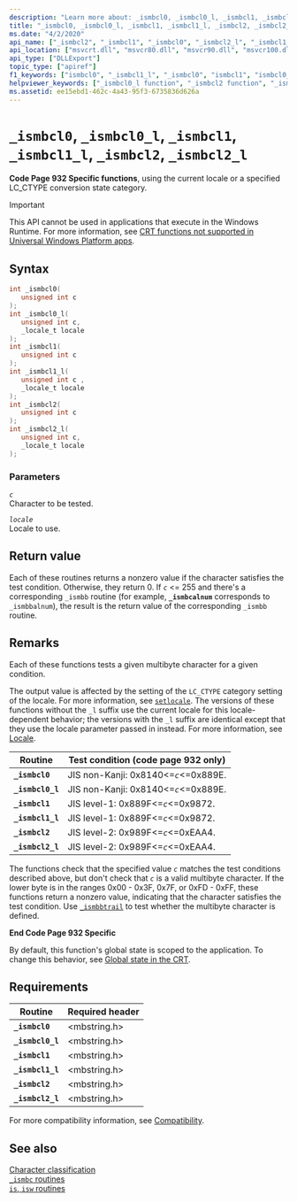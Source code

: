 ```yaml
---
description: "Learn more about: _ismbcl0, _ismbcl0_l, _ismbcl1, _ismbcl1_l, _ismbcl2, _ismbcl2_l"
title: "_ismbcl0, _ismbcl0_l, _ismbcl1, _ismbcl1_l, _ismbcl2, _ismbcl2_l"
ms.date: "4/2/2020"
api_name: ["_ismbcl2", "_ismbcl1", "_ismbcl0", "_ismbcl2_l", "_ismbcl1_l", "_ismbcl0_l", "_o__ismbcl0", "_o__ismbcl0_l", "_o__ismbcl1", "_o__ismbcl1_l", "_o__ismbcl2", "_o__ismbcl2_l"]
api_location: ["msvcrt.dll", "msvcr80.dll", "msvcr90.dll", "msvcr100.dll", "msvcr100_clr0400.dll", "msvcr110.dll", "msvcr110_clr0400.dll", "msvcr120.dll", "msvcr120_clr0400.dll", "ucrtbase.dll", "api-ms-win-crt-multibyte-l1-1-0.dll", "api-ms-win-crt-private-l1-1-0.dll"]
api_type: ["DLLExport"]
topic_type: ["apiref"]
f1_keywords: ["ismbcl0", "_ismbcl1_l", "_ismbcl0", "ismbcl1", "ismbcl0_l", "_ismbcl2_l", "ismbcl2", "ismbcl1_l", "_ismbcl1", "_ismbcl0_l", "_ismbcl2", "ismbcl2_l"]
helpviewer_keywords: ["_ismbcl0_l function", "_ismbcl2 function", "_ismbcl1_l function", "ismbcl2 function", "_ismbcl1 function", "ismbcl0_l function", "ismbcl2_l function", "ismbcl1_l function", "ismbcl0 function", "ismbcl1 function", "_ismbcl2_l function", "_ismbcl0 function"]
ms.assetid: ee15ebd1-462c-4a43-95f3-6735836d626a
---
```

# `_ismbcl0`, `_ismbcl0_l`, `_ismbcl1`, `_ismbcl1_l`, `_ismbcl2`, `_ismbcl2_l`

**Code Page 932 Specific functions**, using the current locale or a specified LC_CTYPE conversion state category.

> [!IMPORTANT]
> This API cannot be used in applications that execute in the Windows Runtime. For more information, see [CRT functions not supported in Universal Windows Platform apps](../../cppcx/crt-functions-not-supported-in-universal-windows-platform-apps.md).

## Syntax

```C
int _ismbcl0(
   unsigned int c
);
int _ismbcl0_l(
   unsigned int c,
   _locale_t locale
);
int _ismbcl1(
   unsigned int c
);
int _ismbcl1_l(
   unsigned int c ,
   _locale_t locale
);
int _ismbcl2(
   unsigned int c
);
int _ismbcl2_l(
   unsigned int c,
   _locale_t locale
);
```

### Parameters

*`c`*\
Character to be tested.

*`locale`*\
Locale to use.

## Return value

Each of these routines returns a nonzero value if the character satisfies the test condition. Otherwise, they return 0. If *`c`* <= 255 and there's a corresponding `_ismbb` routine (for example, **`_ismbcalnum`** corresponds to `_ismbbalnum`), the result is the return value of the corresponding `_ismbb` routine.

## Remarks

Each of these functions tests a given multibyte character for a given condition.

The output value is affected by the setting of the `LC_CTYPE` category setting of the locale. For more information, see [`setlocale`](setlocale-wsetlocale.md). The versions of these functions without the `_l` suffix use the current locale for this locale-dependent behavior; the versions with the `_l` suffix are identical except that they use the locale parameter passed in instead. For more information, see [Locale](../locale.md).

|Routine|Test condition (code page 932 only)|
|-------------|-------------------------------------------|
|**`_ismbcl0`**|JIS non-Kanji: 0x8140<=*`c`*<=0x889E.|
|**`_ismbcl0_l`**|JIS non-Kanji: 0x8140<=*`c`*<=0x889E.|
|**`_ismbcl1`**|JIS level-1: 0x889F<=*`c`*<=0x9872.|
|**`_ismbcl1_l`**|JIS level-1: 0x889F<=*`c`*<=0x9872.|
|**`_ismbcl2`**|JIS level-2: 0x989F<=*`c`*<=0xEAA4.|
|**`_ismbcl2_l`**|JIS level-2: 0x989F<=*`c`*<=0xEAA4.|

The functions check that the specified value *`c`* matches the test conditions described above, but don't check that *`c`* is a valid multibyte character. If the lower byte is in the ranges 0x00 - 0x3F, 0x7F, or 0xFD - 0xFF, these functions return a nonzero value, indicating that the character satisfies the test condition. Use [`_ismbbtrail`](ismbbtrail-ismbbtrail-l.md) to test whether the multibyte character is defined.

**End Code Page 932 Specific**

By default, this function's global state is scoped to the application. To change this behavior, see [Global state in the CRT](../global-state.md).

## Requirements

|Routine|Required header|
|-------------|---------------------|
|**`_ismbcl0`**|\<mbstring.h>|
|**`_ismbcl0_l`**|\<mbstring.h>|
|**`_ismbcl1`**|\<mbstring.h>|
|**`_ismbcl1_l`**|\<mbstring.h>|
|**`_ismbcl2`**|\<mbstring.h>|
|**`_ismbcl2_l`**|\<mbstring.h>|

For more compatibility information, see [Compatibility](../compatibility.md).

## See also

[Character classification](../character-classification.md)\
[`_ismbc` routines](../ismbc-routines.md)\
[`is`, `isw` routines](../is-isw-routines.md)
